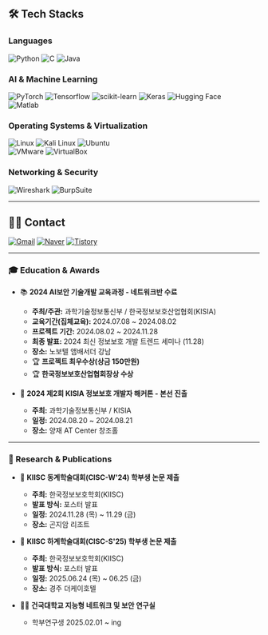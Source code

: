 ## 🛠️ Tech Stacks  

### **Languages**  
![Python](https://img.shields.io/badge/Python-3776AB?style=flat-square&logo=Python&logoColor=white)
![C](https://img.shields.io/badge/C-A8B9CC?style=flat-square&logo=C&logoColor=white)
![Java](https://img.shields.io/badge/Java-007396?style=flat-square&logo=Java&logoColor=white)


### **AI & Machine Learning**  
![PyTorch](https://img.shields.io/badge/PyTorch-EE4C2C?style=flat-square&logo=PyTorch&logoColor=white)
![Tensorflow](https://img.shields.io/badge/Tensorflow-FF6F00?style=flat-square&logo=Tensorflow&logoColor=white)
![scikit-learn](https://img.shields.io/badge/scikit--learn-F7931E?style=flat-square&logo=scikit-learn&logoColor=white)
![Keras](https://img.shields.io/badge/Keras-D00000?style=flat-square&logo=Keras&logoColor=white)
![Hugging Face](https://img.shields.io/badge/Hugging%20Face-FFDD00?style=flat-square&logo=huggingface&logoColor=black)  
![Matlab](https://img.shields.io/badge/Matlab-0076a8?style=flat-square&logo=Matlab&logoColor=white)  

### **Operating Systems & Virtualization**  
![Linux](https://img.shields.io/badge/Linux-FCC624?style=flat-square&logo=Linux&logoColor=white)
![Kali Linux](https://img.shields.io/badge/KaliLinux-557C94?style=flat-square&logo=KaliLinux&logoColor=white)
![Ubuntu](https://img.shields.io/badge/Ubuntu-E95420?style=flat-square&logo=Ubuntu&logoColor=white)  
![VMware](https://img.shields.io/badge/VMware-607078?style=flat-square&logo=VMware&logoColor=black)
![VirtualBox](https://img.shields.io/badge/VirtualBox-2F61B4?style=flat-square&logo=VirtualBox&logoColor=white)

### **Networking & Security**  
![Wireshark](https://img.shields.io/badge/Wireshark-1679A7?style=flat-square&logo=Wireshark&logoColor=white)
![BurpSuite](https://img.shields.io/badge/BurpSuite-FF6633?style=flat-square&logo=BurpSuite&logoColor=white)

---

## 🧑‍💻 Contact   
  [![Gmail](https://img.shields.io/badge/Gmail-EA4335?style=flat-square&logo=Gmail&logoColor=white)](mailto:ey8967@gmail.com)  [![Naver](https://img.shields.io/badge/Naver-03C75A?style=flat-square&logo=Naver&logoColor=white)](mailto:ey8968@naver.com)  [![Tistory](https://img.shields.io/badge/Tistory-000000?style=flat-square&logo=Tistory&logoColor=white)](https://seungwon9201.tistory.com/)

---

### 🎓 Education & Awards  

- 📚 **2024 AI보안 기술개발 교육과정 - 네트워크반 수료**  
  - **주최/주관:** 과학기술정보통신부 / 한국정보보호산업협회(KISIA)  
  - **교육기간(집체교육):** 2024.07.08 ~ 2024.08.02  
  - **프로젝트 기간:** 2024.08.02 ~ 2024.11.28  
  - **최종 발표:** 2024 최신 정보보호 개발 트렌드 세미나 (11.28)
  - **장소:** 노보텔 앰배서더 강남
  - 🏆 **프로젝트 최우수상(상금 150만원)**
  - 🏆 **한국정보보호산업협회장상 수상**  

- 🎯 **2024 제2회 KISIA 정보보호 개발자 해커톤 - 본선 진출**  
  - **주최:** 과학기술정보통신부 / KISIA  
  - **일정:** 2024.08.20 ~ 2024.08.21
  - **장소:** 양재 AT Center 창조홀  

---

### 📝 Research & Publications  

- 📄 **KIISC 동계학술대회(CISC-W'24) 학부생 논문 제출**  
  - **주최:** 한국정보보호학회(KIISC)  
  - **발표 방식:** 포스터 발표  
  - **일정:** 2024.11.28 (목) ~ 11.29 (금)
  - **장소:** 곤지암 리조트
 
- 📄 **KIISC 하계학술대회(CISC-S'25) 학부생 논문 제출**  
  - **주최:** 한국정보보호학회(KIISC)  
  - **발표 방식:** 포스터 발표  
  - **일정:** 2025.06.24 (목) ~ 06.25 (금)
  - **장소:** 경주 더케이호텔
  
- 🧑‍💻 **건국대학교 지능형 네트워크 및 보안 연구실**
  - 학부연구생 2025.02.01 ~ ing 



